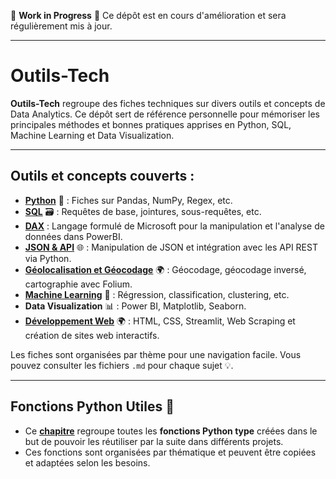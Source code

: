 🚧 **Work in Progress** 🚧
Ce dépôt est en cours d'amélioration et sera régulièrement mis à jour.

---

# Outils-Tech

**Outils-Tech** regroupe des fiches techniques sur divers outils et concepts de Data Analytics. Ce dépôt sert de référence personnelle pour mémoriser les principales méthodes et bonnes pratiques apprises en Python, SQL, Machine Learning et Data Visualization.

---

## Outils et concepts couverts :
- **[Python](./Python/README.md)** 🐍 : Fiches sur Pandas, NumPy, Regex, etc.
- **[SQL](./SQL/README.md)** 🗃️ : Requêtes de base, jointures, sous-requêtes, etc.
- **[DAX](./DAX/README.md)** : Langage formulé de Microsoft pour la manipulation et l'analyse de données dans PowerBI.
- **[JSON & API](./json_api/README.md)** 🌐 : Manipulation de JSON et intégration avec les API REST via Python.
- **[Géolocalisation et Géocodage](./geocodage/geocodage.md)** 🌍 : Géocodage, géocodage inversé, cartographie avec Folium.
- **[Machine Learning](./machine_learning/README.md)** 🤖 : Régression, classification, clustering, etc.
- **Data Visualization** 📊 : Power BI, Matplotlib, Seaborn. 
- **[Développement Web](./web_development/README.md)** 🌍 : HTML, CSS, Streamlit, Web Scraping et création de sites web interactifs.

Les fiches sont organisées par thème pour une navigation facile. Vous pouvez consulter les fichiers `.md` pour chaque sujet 💡.

---

## Fonctions Python Utiles 📜
- Ce **[chapitre](./fonctions/README.md)** regroupe toutes les **fonctions Python type** créées dans le but de pouvoir les réutiliser par la suite dans différents projets.
- Ces fonctions sont organisées par thématique et peuvent être copiées et adaptées selon les besoins.




